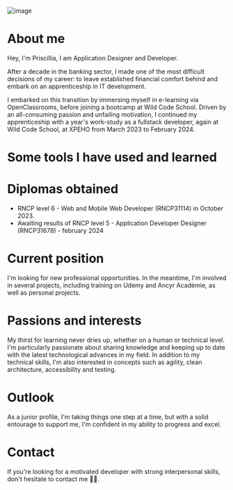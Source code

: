 ![image](https://github.com/PriscilliaAmmeux/priscillia.ammeux/assets/96787811/3c7e9adf-f421-4372-9af9-8ae4bb7e747f)


<h1>About me</h1>
<p>Hey, I'm Priscillia,  I am Application Designer and Developer.</p>

<p>After a decade in the banking sector, I made one of the most difficult decisions of my career: to leave established financial comfort behind and embark on an apprenticeship in IT development.</p>

<p>I embarked on this transition by immersing myself in e-learning via OpenClassrooms, before joining a bootcamp at Wild Code School. Driven by an all-consuming passion and unfailing motivation, I continued my apprenticeship with a year's work-study as a fullstack developer, again at Wild Code School, at XPEHO from March 2023 to February 2024.</p>

<h1>Some tools I have used and learned</h1>
<i class="devicon-dart-plain-wordmark colored"></i>

<i class="devicon-express-original-wordmark colored"></i>

<i class="devicon-eslint-plain-wordmark colored"></i>
          
                    

<h1>Diplomas obtained</h1>
<ul>
  <li>RNCP level 6 - Web and Mobile Web Developer (RNCP31114) in October 2023.</li>
  <li>Awaiting results of RNCP level 5 - Application Developer Designer (RNCP31678) - february 2024</li>
</ul>

<h1>Current position</h1>
<p>I'm looking for new professional opportunities. In the meantime, I'm involved in several projects, including training on Udemy and Ancyr Académie, as well as personal projects.</p>

<h1>Passions and interests</h1>
<p>My thirst for learning never dries up, whether on a human or technical level. I'm particularly passionate about sharing knowledge and keeping up to date with the latest technological advances in my field. In addition to my technical skills, I'm also interested in concepts such as agility, clean architecture, accessibility and testing.</p>

<h1>Outlook</h1>
As a junior profile, I'm taking things one step at a time, but with a solid entourage to support me, I'm confident in my ability to progress and excel.

<h1>Contact</h1>
If you're looking for a motivated developer with strong interpersonal skills, don't hesitate to contact me 🐞😉.

